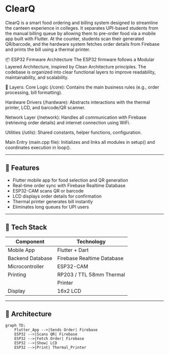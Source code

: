 # ClearQ

ClearQ is a smart food ordering and billing system designed to streamline the canteen experience in colleges. It separates UPI-based students from the manual billing queue by allowing them to pre-order food via a mobile app built with Flutter. At the counter, students scan their generated QR/barcode, and the hardware system fetches order details from Firebase and prints the bill using a thermal printer.

📦 ESP32 Firmware Architecture
The ESP32 firmware follows a Modular Layered Architecture, inspired by Clean Architecture principles. The codebase is organized into clear functional layers to improve readability, maintainability, and scalability.

🧱 Layers:
Core Logic (/core):
Contains the main business rules (e.g., order processing, bill formatting).

Hardware Drivers (/hardware):
Abstracts interactions with the thermal printer, LCD, and barcode/QR scanner.

Network Layer (/network):
Handles all communication with Firebase (retrieving order details) and internet connection using WiFi.

Utilities (/utils):
Shared constants, helper functions, configuration.

Main Entry (main.cpp file):
Initializes and links all modules in setup() and coordinates execution in loop().

---

## 📱 Features

- Flutter mobile app for food selection and QR generation
- Real-time order sync with Firebase Realtime Database
- ESP32-CAM scans QR or barcode
- LCD displays order details for confirmation
- Thermal printer generates bill instantly
- Eliminates long queues for UPI users

---

## 🧩 Tech Stack

| Component         | Technology                |
|------------------|---------------------------|
| Mobile App       | Flutter + Dart            |
| Backend Database | Firebase Realtime Database|
| Microcontroller  | ESP32-CAM                 |
| Printing         | RP203 / TTL 58mm Thermal  |
|                  | Printer                   |
| Display          | 16x2 LCD                  |

---

## 📐 Architecture

```mermaid
graph TD;
    Flutter_App -->|Sends Order| Firebase
    ESP32 -->|Scans QR| Firebase
    ESP32 -->|Fetch Order| Firebase
    ESP32 -->|Show| LCD
    ESP32 -->|Print| Thermal_Printer
